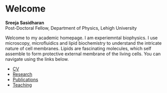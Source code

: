 # Welcome

**Sreeja Sasidharan**  
Post-Doctoral Fellow, Department of Physics, Lehigh University

Welcome to my academic homepage. I am experiemntal biophysics. I use microscopy, microfluidics and lipid biochemistry to understand the intricate nature of cell membranes. Lipids are fascinating molecules, which self assemble to form protective external membrane of the living cells. You can navigate using the links below.

- [CV](cv.md)
- [Research](research.md)
- [Publications](publications.md)
- [Teaching](teaching.md)
